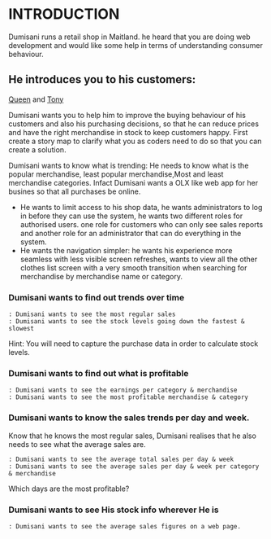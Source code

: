 # INTRODUCTION
Dumisani runs a retail shop in Maitland. he heard that you are doing web development and would like some help in terms of understanding consumer behaviour.

## He introduces you to his customers:
[Queen](https://github.com/Quirky30DevFest/Dumisani-sRetailBusiness/files/1426784/Queen.pdf) and [Tony](https://github.com/Quirky30DevFest/Dumisani-sRetailBusiness/blob/master/Tony.md)
 
 Dumisani wants you to help him to improve the buying behaviour of his customers and also his purchasing decisions, so that he can reduce prices and have the right merchandise in stock to keep customers happy. First create a story map to clarify what you as coders need to do so that you can create a solution.

Dumisani wants to know what is trending: He needs to know what is the popular merchandise, least popular merchandise,Most and least merchandise categories. Infact Dumisani wants a OLX like web app for her busines so that all purchases be online. 
* He wants to limit access to his shop data, he wants administrators to log in before they can use the system, he wants two different roles for authorised users. one role for customers who can only see sales reports and another role for an administrator that can do everything in the system.
* He wants the navigation simpler: he wants his experience more seamless with less visible screen refreshes, wants to view all the other clothes list screen with a very smooth transition when searching for merchandise by merchandise name or category.

### Dumisani wants to find out trends over time

    : Dumisani wants to see the most regular sales
    : Dumisani wants to see the stock levels going down the fastest & slowest

Hint: You will need to capture the purchase data in order to calculate stock levels.
### Dumisani wants to find out what is profitable

    : Dumisani wants to see the earnings per category & merchandise
    : Dumisani wants to see the most profitable merchandise & category

### Dumisani wants to know the sales trends per day and week.

Know that he knows the most regular sales, Dumisani realises that he also needs to see what the average sales are.

    : Dumisani wants to see the average total sales per day & week
    : Dumisani wants to see the average sales per day & week per category & merchandise

Which days are the most profitable?
### Dumisani wants to see His stock info wherever He is

    : Dumisani wants to see the average sales figures on a web page.
